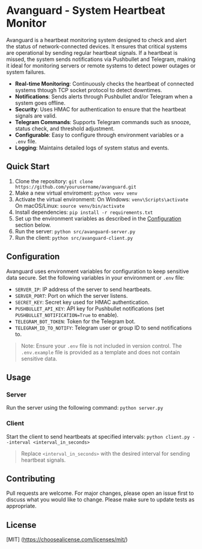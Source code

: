 
# Avanguard - System Heartbeat Monitor

Avanguard is a heartbeat monitoring system designed to check and alert the status of network-connected devices. It ensures that critical systems are operational by sending regular heartbeat signals. If a heartbeat is missed, the system sends notifications via Pushbullet and Telegram, making it ideal for monitoring servers or remote systems to detect power outages or system failures.

- **Real-time Monitoring**: Continuously checks the heartbeat of connected systems thtough TCP socket protocol to detect downtimes.
- **Notifications**: Sends alerts through Pushbullet and/or Telegram when a system goes offline.
- **Security**: Uses HMAC for authentication to ensure that the heartbeat signals are valid.
- **Telegram Commands**: Supports Telegram commands such as snooze, status check, and threshold adjustment.
- **Configurable**: Easy to configure through environment variables or a `.env` file.
- **Logging**: Maintains detailed logs of system status and events.
  
## Quick Start

1. Clone the repository: `git clone https://github.com/yourusername/avanguard.git`
2. Make a new virtual enviroment: `python venv venv`
3. Activate the virtual environment: On Windows: `venv\Scripts\activate` On macOS/Linux: `source venv/bin/activate`
5. Install dependencies: `pip install -r requirements.txt`
6. Set up the environment variables as described in the [Configuration](#configuration) section below.
7. Run the server: `python src/avanguard-server.py`
8. Run the client: `python src/avanguard-client.py`

## Configuration

Avanguard uses environment variables for configuration to keep sensitive data secure. Set the following variables in your environment or `.env` file:

- `SERVER_IP`: IP address of the server to send heartbeats.
- `SERVER_PORT`: Port on which the server listens.
- `SECRET_KEY`: Secret key used for HMAC authentication.
- `PUSHBULLET_API_KEY`: API key for Pushbullet notifications (set `PUSHBULLET_NOTIFICATION=True` to enable).
- `TELEGRAM_BOT_TOKEN`: Token for the Telegram bot.
- `TELEGRAM_ID_TO_NOTIFY`: Telegram user or group ID to send notifications to.

>Note: Ensure your `.env` file is not included in version control. The `.env.example` file is provided as a template and does not contain sensitive data.

## Usage

### Server

Run the server using the following command: `python server.py`

### Client

Start the client to send heartbeats at specified intervals: `python client.py --interval <interval_in_seconds>`
>Replace `<interval_in_seconds>` with the desired interval for sending heartbeat signals.

## Contributing

Pull requests are welcome. For major changes, please open an issue first to discuss what you would like to change.
Please make sure to update tests as appropriate.

## License
[MIT] (https://choosealicense.com/licenses/mit/)
